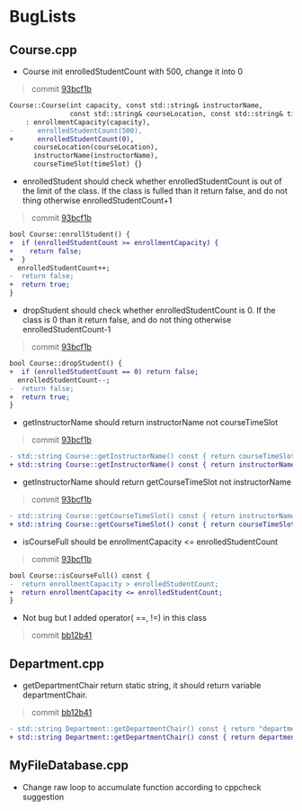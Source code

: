 # BugLists
## Course.cpp
* Course init enrolledStudentCount with 500, change it into 0
> commit [93bcf1b](https://github.com/wilson20010327/4156-Miniproject-2024-Students-Cplusplus/commit/93bcf1b4994e5dfdc41636e049fdfabfea39e945)
```diff
Course::Course(int capacity, const std::string& instructorName,
               const std::string& courseLocation, const std::string& timeSlot)
    : enrollmentCapacity(capacity),
-      enrolledStudentCount(500),
+      enrolledStudentCount(0),
      courseLocation(courseLocation),
      instructorName(instructorName),
      courseTimeSlot(timeSlot) {}
```
* enrolledStudent should check whether enrolledStudentCount is out of the limit of the class. If the class is fulled than it return false, and do not thing otherwise enrolledStudentCount+1
> commit [93bcf1b](https://github.com/wilson20010327/4156-Miniproject-2024-Students-Cplusplus/commit/93bcf1b4994e5dfdc41636e049fdfabfea39e945)
```diff
bool Course::enrollStudent() {
+  if (enrolledStudentCount >= enrollmentCapacity) {
+    return false;
+  }
  enrolledStudentCount++;
-  return false;
+  return true;
}
```
* dropStudent should check whether enrolledStudentCount is 0. If the class is 0 than it return false, and do not thing otherwise enrolledStudentCount-1
> commit [93bcf1b](https://github.com/wilson20010327/4156-Miniproject-2024-Students-Cplusplus/commit/93bcf1b4994e5dfdc41636e049fdfabfea39e945)
```diff
bool Course::dropStudent() {
+  if (enrolledStudentCount == 0) return false;
  enrolledStudentCount--;
-  return false;
+  return true;
}
```
* getInstructorName should return instructorName not courseTimeSlot
> commit [93bcf1b](https://github.com/wilson20010327/4156-Miniproject-2024-Students-Cplusplus/commit/93bcf1b4994e5dfdc41636e049fdfabfea39e945)
```diff
- std::string Course::getInstructorName() const { return courseTimeSlot; }
+ std::string Course::getInstructorName() const { return instructorName; }
```
* getInstructorName should return getCourseTimeSlot not instructorName
> commit [93bcf1b](https://github.com/wilson20010327/4156-Miniproject-2024-Students-Cplusplus/commit/93bcf1b4994e5dfdc41636e049fdfabfea39e945)
```diff
- std::string Course::getCourseTimeSlot() const { return instructorName; }
+ std::string Course::getCourseTimeSlot() const { return courseTimeSlot; }
```
* isCourseFull should be enrollmentCapacity <= enrolledStudentCount
> commit [93bcf1b](https://github.com/wilson20010327/4156-Miniproject-2024-Students-Cplusplus/commit/93bcf1b4994e5dfdc41636e049fdfabfea39e945)
```diff
bool Course::isCourseFull() const {
-  return enrollmentCapacity > enrolledStudentCount;
+  return enrollmentCapacity <= enrolledStudentCount;
}
```
* Not bug but I added operator( ==, !=) in this class 
> commit [bb12b41](https://github.com/wilson20010327/4156-Miniproject-2024-Students-Cplusplus/commit/bb12b41d729f34dd13a32e1c111e195ae52e5f1b)
## Department.cpp
* getDepartmentChair return static string, it should return variable departmentChair.
> commit [bb12b41](https://github.com/wilson20010327/4156-Miniproject-2024-Students-Cplusplus/commit/bb12b41d729f34dd13a32e1c111e195ae52e5f1b)
```diff
- std::string Department::getDepartmentChair() const { return "departmentChair"; }
+ std::string Department::getDepartmentChair() const { return departmentChair; }
```

## MyFileDatabase.cpp
* Change raw loop to accumulate function according to cppcheck suggestion